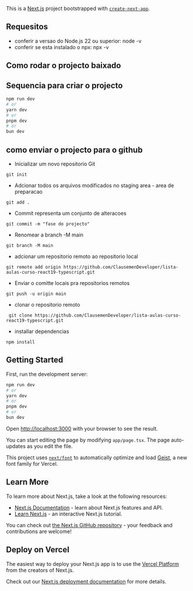 This is a [Next.js](https://nextjs.org) project bootstrapped with [`create-next-app`](https://nextjs.org/docs/app/api-reference/cli/create-next-app).


## Requesitos
* conferir a versao do Node.js 22 ou superior: node -v
* conferir se esta instalado o npx: npx -v

## Como rodar o projecto baixado


## Sequencia para criar o projecto
```bash
npm run dev
# or
yarn dev
# or
pnpm dev
# or
bun dev
```

## como enviar o projecto para o github
* Inicializar um novo repositorio Git
```
git init

```
* Adcionar todos os arquivos modificados no staging area - area de preparacao
```
git add .
```
* Commit representa um conjunto de alteracoes
```
git commit -m "fase do projecto"
```

* Renomear a branch -M main
```
git branch -M main
```

* adcionar um repositorio remoto ao repositorio local
```
git remote add origin https://github.com/ClausemenDeveloper/lista-aulas-curso-react19-typescript.git

```

* Enviar o comitte locais pra repositorios remotos
```
git push -u origin main
```
* clonar o repositorio remoto
```
 git clone https://github.com/ClausemenDeveloper/lista-aulas-curso-react19-typescript.git
 ```

* installar dependencias 
```
npm install
```



## Getting Started

First, run the development server:

```bash
npm run dev
# or
yarn dev
# or
pnpm dev
# or
bun dev
```

Open [http://localhost:3000](http://localhost:3000) with your browser to see the result.

You can start editing the page by modifying `app/page.tsx`. The page auto-updates as you edit the file.

This project uses [`next/font`](https://nextjs.org/docs/app/building-your-application/optimizing/fonts) to automatically optimize and load [Geist](https://vercel.com/font), a new font family for Vercel.

## Learn More

To learn more about Next.js, take a look at the following resources:

- [Next.js Documentation](https://nextjs.org/docs) - learn about Next.js features and API.
- [Learn Next.js](https://nextjs.org/learn) - an interactive Next.js tutorial.

You can check out [the Next.js GitHub repository](https://github.com/vercel/next.js) - your feedback and contributions are welcome!

## Deploy on Vercel

The easiest way to deploy your Next.js app is to use the [Vercel Platform](https://vercel.com/new?utm_medium=default-template&filter=next.js&utm_source=create-next-app&utm_campaign=create-next-app-readme) from the creators of Next.js.

Check out our [Next.js deployment documentation](https://nextjs.org/docs/app/building-your-application/deploying) for more details.
